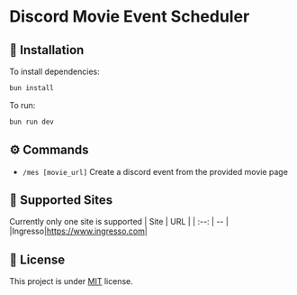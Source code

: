 # Discord Movie Event Scheduler

## 🚀 Installation

To install dependencies:

```bash
bun install
```

To run:

```bash
bun run dev
```

## ⚙ Commands

* `/mes [movie_url]` Create a discord event from the provided movie page

## 🎫 Supported Sites

Currently only one site is supported
| Site | URL |
| :--: | -- |
|Ingresso|<https://www.ingresso.com>|

## 📝 License

This project is under [MIT](./LICENSE) license.
